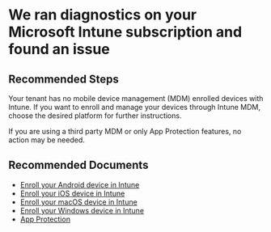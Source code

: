 <properties
                pageTitle="Enrolled Devices Not Found"
                description="No enrolled devices found for the tenant"
                infoBubbleText="You do not have any MDM devices enrolled for the tenant. Please review the steps on the right to enroll devices."
                service="microsoft.intune"
                resource="intune"
                authors="rciliax"
		ms.author="rociliax"
                displayOrder=""
                articleId="intune_enroll_devices"
		diagnosticScenario="IntuneCheckTenantEnrollment"
                selfHelpType="diagnostics"
                supportTopicIds="32599580,32599582,32599583,32599591,32599653,32599665"
                resourceTags=""
                productPesIds="15584"
                cloudEnvironments="public"
/>

# We ran diagnostics on your Microsoft Intune subscription and found an issue

## **Recommended Steps**

<!--issueDescription-->
Your tenant has no mobile device management (MDM) enrolled devices with Intune. If you want to enroll and manage your devices through Intune MDM, choose the desired platform for further instructions.

If you are using a third party MDM or only App Protection features, no action may be needed.
<!--/issueDescription-->

## **Recommended Documents**

* [Enroll your Android device in Intune](https://docs.microsoft.com/intune-user-help/enroll-your-device-in-intune-android)
* [Enroll your iOS device in Intune](https://docs.microsoft.com/intune-user-help/enroll-your-device-in-intune-ios)
* [Enroll your macOS device in Intune](https://docs.microsoft.com/intune-user-help/enroll-your-device-in-intune-macos-cp)
* [Enroll your Windows device in Intune](https://docs.microsoft.com/intune-user-help/enroll-your-device-in-intune-windows)
* [App Protection](https://docs.microsoft.com/intune/app-protection-policies)
